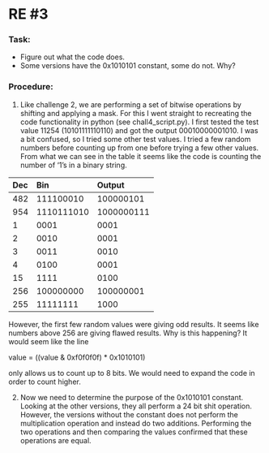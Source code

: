 # RE #3

### Task:
- Figure out what the code does.
- Some versions have the 0x1010101 constant, some do not. Why?
 
### Procedure: 
1) Like challenge 2, we are performing a set of bitwise operations by shifting and applying a mask. For this I went straight to recreating the code functionality in python (see chall4_script.py). 
I first tested the test value 11254 (10101111110110) and got the output 00010000001010. I was a bit confused, so I tried some other test values. I tried a few random numbers before counting up from one before trying a few other values. 
From what we can see in the table it seems like the code is counting the number of ‘1’s in a binary string. 


| Dec | Bin | Output |
| :---         | :---         | :---         |
| 482   | 111100010  | 100000101  |
| 954   | 1110111010 | 1000000111  |
| 1     | 0001       | 0001  |
| 2     | 0010       | 0001  |
| 3     | 0011       | 0010  |
| 4     | 0100       | 0001  |
| 15    | 1111       | 0100  |
| 256   | 100000000  | 100000001  |
| 255   | 11111111   | 1000  |

However, the first few random values were giving odd results. It seems like numbers above 256 are giving flawed results. Why is this happening? It would seem like the line 

value = ((value & 0xf0f0f0f) * 0x1010101)

only allows us to count up to 8 bits. We would need to expand the code in order to count higher.

2) Now we need to determine the purpose of the 0x1010101 constant. Looking at the other versions, they all perform a 24 bit shit operation. However, the versions without the constant does not perform the multiplication operation and instead do two additions. 
Performing the two operations and then comparing the values confirmed that these operations are equal. 

